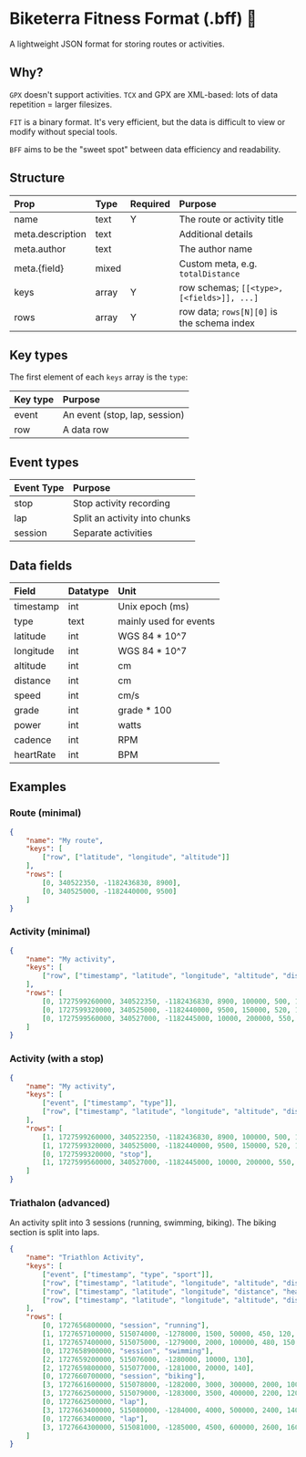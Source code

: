 # Biketerra Fitness Format (.bff) 🤗
A lightweight JSON format for storing routes or activities.

## Why?

`GPX` doesn't support activities. `TCX` and GPX are XML-based: lots of data repetition = larger filesizes.

`FIT` is a binary format. It's very efficient, but the data is difficult to view or modify without special tools.

`BFF` aims to be the "sweet spot" between data efficiency and readability.

## Structure

| Prop | Type | Required | Purpose |
| :--- | :--- | :------- | :------ |
| name | text | Y | The route or activity title |
| meta.description | text || Additional details |
| meta.author | text || The author name |
| meta.{field} | mixed || Custom meta, e.g. `totalDistance`
| keys | array | Y | row schemas; `[[<type>, [<fields>]], ...]` |
| rows | array | Y | row data; `rows[N][0]` is the schema index |

## Key types
The first element of each `keys` array is the `type`:

| Key type | Purpose |
| :------- | :------ |
| event | An event (stop, lap, session) |
| row | A data row |

## Event types

| Event Type | Purpose |
| :--------- | :------ |
| stop | Stop activity recording |
| lap | Split an activity into chunks |
| session | Separate activities |

## Data fields

| Field | Datatype | Unit |
| :---- | :------- | :--- |
| timestamp | int | Unix epoch (ms) |
| type | text | mainly used for events |
| latitude | int | WGS 84 * 10^7 |
| longitude | int | WGS 84 * 10^7 |
| altitude | int | cm |
| distance | int | cm |
| speed | int | cm/s |
| grade | int | grade * 100 |
| power | int | watts |
| cadence | int | RPM |
| heartRate | int | BPM |

## Examples

### Route (minimal)

```json
{
    "name": "My route",
    "keys": [
        ["row", ["latitude", "longitude", "altitude"]]
    ],
    "rows": [
        [0, 340522350, -1182436830, 8900],
        [0, 340525000, -1182440000, 9500]
    ]
}
```

### Activity (minimal)

```json
{
    "name": "My activity",
    "keys": [
        ["row", ["timestamp", "latitude", "longitude", "altitude", "distance", "speed", "grade", "power", "cadence", "heartRate"]]
    ],
    "rows": [
        [0, 1727599260000, 340522350, -1182436830, 8900, 100000, 500, 150, 200, 90, 80],
        [0, 1727599320000, 340525000, -1182440000, 9500, 150000, 520, 180, 210, 95, 85],
        [0, 1727599560000, 340527000, -1182445000, 10000, 200000, 550, 200, 220, 100, 90]
    ]
}
```

### Activity (with a stop)

```json
{
    "name": "My activity",
    "keys": [
        ["event", ["timestamp", "type"]],
        ["row", ["timestamp", "latitude", "longitude", "altitude", "distance", "speed", "grade", "power", "cadence", "heartRate"]]
    ],
    "rows": [
        [1, 1727599260000, 340522350, -1182436830, 8900, 100000, 500, 150, 200, 90, 80],
        [1, 1727599320000, 340525000, -1182440000, 9500, 150000, 520, 180, 210, 95, 85],
        [0, 1727599320000, "stop"],
        [1, 1727599560000, 340527000, -1182445000, 10000, 200000, 550, 200, 220, 100, 90]
    ]
}
```

### Triathalon (advanced)

An activity split into 3 sessions (running, swimming, biking). The biking section is split into laps.

```json
{
    "name": "Triathlon Activity",
    "keys": [
        ["event", ["timestamp", "type", "sport"]],
        ["row", ["timestamp", "latitude", "longitude", "altitude", "distance", "speed", "grade", "cadence", "heartRate"]],
        ["row", ["timestamp", "latitude", "longitude", "distance", "heartRate"]],
        ["row", ["timestamp", "latitude", "longitude", "altitude", "distance", "speed", "grade", "power", "cadence", "heartRate"]]
    ],
    "rows": [
        [0, 1727656800000, "session", "running"],
        [1, 1727657100000, 515074000, -1278000, 1500, 50000, 450, 120, 80, 140],
        [1, 1727657400000, 515075000, -1279000, 2000, 100000, 480, 150, 85, 150],
        [0, 1727658900000, "session", "swimming"],
        [2, 1727659200000, 515076000, -1280000, 10000, 130],
        [2, 1727659800000, 515077000, -1281000, 20000, 140],
        [0, 1727660700000, "session", "biking"],
        [3, 1727661600000, 515078000, -1282000, 3000, 300000, 2000, 100, 90, 145],
        [3, 1727662500000, 515079000, -1283000, 3500, 400000, 2200, 120, 95, 150],
        [0, 1727662500000, "lap"],
        [3, 1727663400000, 515080000, -1284000, 4000, 500000, 2400, 140, 100, 155],
        [0, 1727663400000, "lap"],
        [3, 1727664300000, 515081000, -1285000, 4500, 600000, 2600, 160, 105, 160]
    ]
}
```
